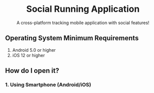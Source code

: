 <h1 align="center">Social Running Application</h1>

<p align="center">A cross-platform tracking mobile application with social features!</p>


<h2>Operating System Minimum Requirements</h2>

1. Android 5.0 or higher
2. iOS 12 or higher

<h2 align="left">How do I open it?</h2>

<h3 align="left">1. Using Smartphone (Android/iOS)</h3>

